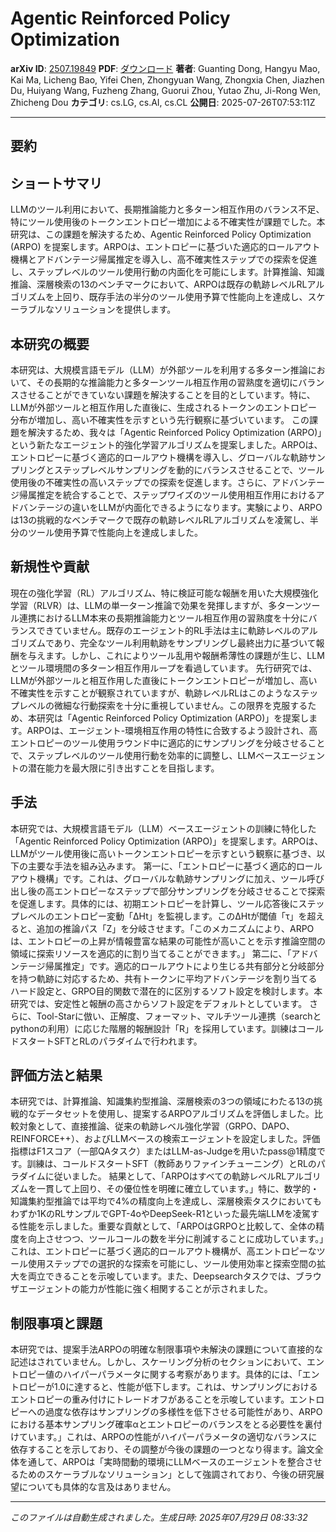 # Agentic Reinforced Policy Optimization

**arXiv ID**: [2507.19849](http://arxiv.org/abs/2507.19849v1)
**PDF**: [ダウンロード](http://arxiv.org/pdf/2507.19849v1.pdf)
**著者**: Guanting Dong, Hangyu Mao, Kai Ma, Licheng Bao, Yifei Chen, Zhongyuan Wang, Zhongxia Chen, Jiazhen Du, Huiyang Wang, Fuzheng Zhang, Guorui Zhou, Yutao Zhu, Ji-Rong Wen, Zhicheng Dou
**カテゴリ**: cs.LG, cs.AI, cs.CL
**公開日**: 2025-07-26T07:53:11Z

---

## 要約

## ショートサマリ
LLMのツール利用において、長期推論能力と多ターン相互作用のバランス不足、特にツール使用後のトークンエントロピー増加による不確実性が課題でした。本研究は、この課題を解決するため、Agentic Reinforced Policy Optimization (ARPO) を提案します。ARPOは、エントロピーに基づいた適応的ロールアウト機構とアドバンテージ帰属推定を導入し、高不確実性ステップでの探索を促進し、ステップレベルのツール使用行動の内面化を可能にします。計算推論、知識推論、深層検索の13のベンチマークにおいて、ARPOは既存の軌跡レベルRLアルゴリズムを上回り、既存手法の半分のツール使用予算で性能向上を達成し、スケーラブルなソリューションを提供します。

## 本研究の概要
本研究は、大規模言語モデル（LLM）が外部ツールを利用する多ターン推論において、その長期的な推論能力と多ターンツール相互作用の習熟度を適切にバランスさせることができていない課題を解決することを目的としています。特に、LLMが外部ツールと相互作用した直後に、生成されるトークンのエントロピー分布が増加し、高い不確実性を示すという先行観察に基づいています。
この課題を解決するため、我々は「Agentic Reinforced Policy Optimization (ARPO)」という新たなエージェント的強化学習アルゴリズムを提案しました。ARPOは、エントロピーに基づく適応的ロールアウト機構を導入し、グローバルな軌跡サンプリングとステップレベルサンプリングを動的にバランスさせることで、ツール使用後の不確実性の高いステップでの探索を促進します。さらに、アドバンテージ帰属推定を統合することで、ステップワイズのツール使用相互作用におけるアドバンテージの違いをLLMが内面化できるようになります。実験により、ARPOは13の挑戦的なベンチマークで既存の軌跡レベルRLアルゴリズムを凌駕し、半分のツール使用予算で性能向上を達成しました。

## 新規性や貢献
現在の強化学習（RL）アルゴリズム、特に検証可能な報酬を用いた大規模強化学習（RLVR）は、LLMの単一ターン推論で効果を発揮しますが、多ターンツール連携におけるLLM本来の長期推論能力とツール相互作用の習熟度を十分にバランスできていません。既存のエージェント的RL手法は主に軌跡レベルのアルゴリズムであり、完全なツール利用軌跡をサンプリングし最終出力に基づいて報酬を与えます。しかし、これによりツール乱用や報酬希薄性の課題が生じ、LLMとツール環境間の多ターン相互作用ループを看過しています。
先行研究では、LLMが外部ツールと相互作用した直後にトークンエントロピーが増加し、高い不確実性を示すことが観察されていますが、軌跡レベルRLはこのようなステップレベルの微細な行動探索を十分に重視していません。この限界を克服するため、本研究は「Agentic Reinforced Policy Optimization (ARPO)」を提案します。ARPOは、エージェント-環境相互作用の特性に合致するよう設計され、高エントロピーのツール使用ラウンド中に適応的にサンプリングを分岐させることで、ステップレベルのツール使用行動を効率的に調整し、LLMベースエージェントの潜在能力を最大限に引き出すことを目指します。

## 手法
本研究では、大規模言語モデル（LLM）ベースエージェントの訓練に特化した「Agentic Reinforced Policy Optimization (ARPO)」を提案します。ARPOは、LLMがツール使用後に高いトークンエントロピーを示すという観察に基づき、以下の主要な手法を組み込みます。
第一に、「エントロピーに基づく適応的ロールアウト機構」です。これは、グローバルな軌跡サンプリングに加え、ツール呼び出し後の高エントロピーなステップで部分サンプリングを分岐させることで探索を促進します。具体的には、初期エントロピーを計算し、ツール応答後にステップレベルのエントロピー変動「ΔHt」を監視します。このΔHtが閾値「τ」を超えると、追加の推論パス「Z」を分岐させます。「このメカニズムにより、ARPOは、エントロピーの上昇が情報豊富な結果の可能性が高いことを示す推論空間の領域に探索リソースを適応的に割り当てることができます。」
第二に、「アドバンテージ帰属推定」です。適応的ロールアウトにより生じる共有部分と分岐部分を持つ軌跡に対応するため、共有トークンに平均アドバンテージを割り当てるハード設定と、GRPO目的関数で潜在的に区別するソフト設定を検討します。本研究では、安定性と報酬の高さからソフト設定をデフォルトとしています。
さらに、Tool-Starに倣い、正解度、フォーマット、マルチツール連携（searchとpythonの利用）に応じた階層的報酬設計「R」を採用しています。訓練はコールドスタートSFTとRLのパラダイムで行われます。

## 評価方法と結果
本研究では、計算推論、知識集約型推論、深層検索の3つの領域にわたる13の挑戦的なデータセットを使用し、提案するARPOアルゴリズムを評価しました。比較対象として、直接推論、従来の軌跡レベル強化学習（GRPO、DAPO、REINFORCE++）、およびLLMベースの検索エージェントを設定しました。評価指標はF1スコア（一部QAタスク）またはLLM-as-Judgeを用いたpass@1精度です。訓練は、コールドスタートSFT（教師ありファインチューニング）とRLのパラダイムに従いました。
結果として、「ARPOはすべての軌跡レベルRLアルゴリズムを一貫して上回り、その優位性を明確に確立しています。」特に、数学的・知識集約型推論では平均で4%の精度向上を達成し、深層検索タスクにおいてもわずか1KのRLサンプルでGPT-4oやDeepSeek-R1といった最先端LLMを凌駕する性能を示しました。重要な貢献として、「ARPOはGRPOと比較して、全体の精度を向上させつつ、ツールコールの数を半分に削減することに成功しています。」これは、エントロピーに基づく適応的ロールアウト機構が、高エントロピーなツール使用ステップでの選択的な探索を可能にし、ツール使用効率と探索空間の拡大を両立できることを示唆しています。また、Deepsearchタスクでは、ブラウザエージェントの能力が性能に強く相関することが示されました。

## 制限事項と課題
本研究では、提案手法ARPOの明確な制限事項や未解決の課題について直接的な記述はされていません。しかし、スケーリング分析のセクションにおいて、エントロピー値のハイパーパラメータに関する考察があります。具体的には、「エントロピーが1.0に達すると、性能が低下します。これは、サンプリングにおけるエントロピーの重み付けにトレードオフがあることを示唆しています。エントロピーへの過度な依存はサンプリングの多様性を低下させる可能性があり、ARPOにおける基本サンプリング確率αとエントロピーのバランスをとる必要性を裏付けています。」これは、ARPOの性能がハイパーパラメータの適切なバランスに依存することを示しており、その調整が今後の課題の一つとなり得ます。論文全体を通して、ARPOは「実時間動的環境にLLMベースのエージェントを整合させるためのスケーラブルなソリューション」として強調されており、今後の研究展望についても具体的な言及はありません。

---

*このファイルは自動生成されました。生成日時: 2025年07月29日 08:33:32*

